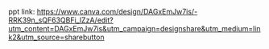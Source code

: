 ppt link:
https://www.canva.com/design/DAGxEmJw7is/-RRK39n_sQF63QBFi_lZzA/edit?utm_content=DAGxEmJw7is&utm_campaign=designshare&utm_medium=link2&utm_source=sharebutton
